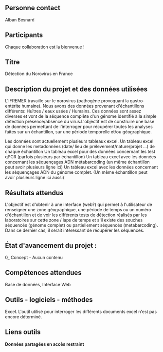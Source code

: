 ## Personne contact
Alban Besnard

## Participants
Chaque collaboration est la bienvenue !

## Titre
Détection du Norovirus en France

## Description du projet et des données utilisées
L'IFREMER travaille sur le norovirus (pathogène provoquant la gastro-entérite humaine). Nous avons des données provenant d'échantillons différents: Huîtres / eaux usées / Humains. Ces données sont assez diverses et vont de la séquence complète d'un génome identifié à la simple détection présence/absence du virus.L'objectif est de construire une base de données permettant de l'interroger pour récupérer toutes les analyses faites sur un échantillon, sur une période temporelle et/ou géographique.

Les données sont actuellement plusieurs tableaux excel.
Un tableau excel qui donne les metadonnées (date/ lieu de prélevement/nature/projet ...) de chaque échantillon
Un tableau excel pour des données concernant les test qPCR (parfois plusieurs par échantillon)
Un tableau excel avec les données concernant les séquençages ADN métabarcoding (un même échantillon peut avoir plusieurs ligne ici)
Un tableau excel avec les données concernant les séquençages ADN du génome complet. (Un même échantillon peut avoir plusieurs ligne ici aussi)

## Résultats attendus
L'objectif est d'obtenir à une interface (web?) qui permet à l'utilisateur de renseigner une zone géographique, une période de temps ou un numéro d'échantillon et de voir les différents tests de détection réalisés par les laboratoires sur cette zone / laps de temps et s'il existe des souches séquencés (génome complet) ou partiellement séquencés (metabarcoding). Dans ce dernier cas, il serait intéressant de récupérer les séquences.


## État d'avancement du projet : 
0_ Concept - Aucun contenu

## Compétences attendues
Base de données, Interface Web

## Outils - logiciels - méthodes
Excel. L'outil utilisé pour interroger les différents documents excel n'est pas encore déterminé.

## Liens outils

#### Données partagées en accès restraint
